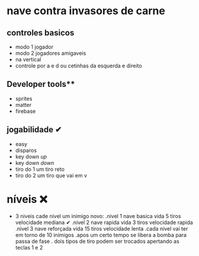 # nave contra invasores de carne

## controles basicos
 - modo 1 jogador
 - modo 2 jogadores amigaveis
 - na vertical
 - controle por a e d ou cetinhas da esquerda e direito

## Developer tools**
 - sprites
 - matter
 - firebase

## jogabilidade ✔
 -  easy
 - disparos
  - key down *up*
  - key down *down*
  - tiro do 1 um tiro reto
  - tiro do 2 um tiro que vai em v

 # níveis ❌
 - 3 niveis cade nivel um inimigo novo:
    .nivel 1 nave basica vida 5 tiros velocidade mediana ✔
    .nivel 2 nave rapida vida 3 tiros velocidade rapida
    .nivel 3 nave reforçada vida 15 tiros velocidade lenta
    .cada nivel vai ter em torno de 10 inimigos
    .apos um certo tempo se libera a bomba para passa de fase
    . dois tipos de tiro podem ser trocados apertando as teclas 1 e 2
   